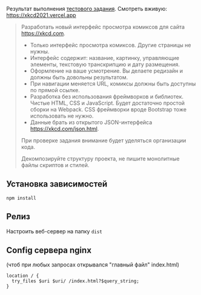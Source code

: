Результат выполнения [тестового задания](http://git.15web.ru/hr/15web-front-test). 
Смотреть вживую: https://xkcd2021.vercel.app

> Разработать новый интерфейс просмотра комиксов для сайта https://xkcd.com.
> * Только интерфейс просмотра комиксов. Другие страницы не нужны.
> * Интерфейс содержит: название, картинку, управляющие элементы, текстовую транскрипцию и дату размещения.
> * Оформление на ваше усмотрение. Вы делаете редизайн и должны быть довольны результатом.
> * При навигации меняется URL, комиксы должны быть доступны по прямой ссылке.
> * Разработка без использования фреймворков и библиотек. Чистые HTML, CSS и JavaScript. Будет достаточно простой сборки на Webpack. CSS фреймворки вроде Bootstrap тоже использовать не нужно.
> * Данные брать из открытого JSON-интерфейса https://xkcd.com/json.html.
> 
> При проверке задания внимание будет уделяться организации кода.  
> 
> Декомпозируйте структуру проекта, не пишите монолитные файлы скриптов и стилей.


## Установка зависимостей
`npm install`

## Релиз
Настроить веб-сервер на папку `dist`

## Config сервера nginx
(чтоб при любых запросах открывался "главный файл" index.html)
```
location / {
  try_files $uri $uri/ /index.html?$query_string;
}
```
